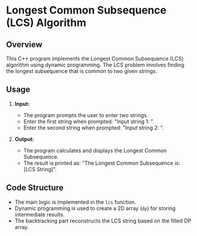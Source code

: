 # Longest Common Subsequence (LCS) Algorithm

## Overview

This C++ program implements the Longest Common Subsequence (LCS) algorithm using dynamic programming. The LCS problem involves finding the longest subsequence that is common to two given strings.

## Usage

1. **Input:**
   - The program prompts the user to enter two strings.
   - Enter the first string when prompted: "Input string 1: ".
   - Enter the second string when prompted: "Input string 2: ".

2. **Output:**
   - The program calculates and displays the Longest Common Subsequence.
   - The result is printed as: "The Longest Common Subsequence is: [LCS String]".

## Code Structure

- The main logic is implemented in the `lcs` function.
- Dynamic programming is used to create a 2D array (`dp`) for storing intermediate results.
- The backtracking part reconstructs the LCS string based on the filled DP array.

